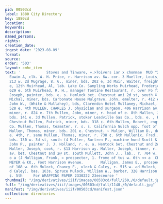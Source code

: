 ```yaml
---
pid: 00503cd
label: 1880 City Directory
key: 1880cd
location: 
keywords: 
description: 
named_persons: 
rights: 
creation_date: 
ingest_date: '2023-08-09'
format: 
source: 
order: '503'
layout: cmhc_item
text: '            Stoves and Tinware, ».>7oivers iar x chonmae  MUD "272 MUL      Mudgett,
  Eawin A, clk. W. H. Price, r. Harrison av. 6w. cor. 3 Mueller, Louis, lab., bds.
  213 w. 2d Mugrage, 8. G., miner, bds. 202 e, 3d Muir, Waiter, freighter, r. 315
  e, 12th Muirhead, Al, lab. Lake Co. Sampling Works Muirhead, Frederick, miner, bds.
  629 e. 5th Muirhead, R. H., manager Tontine Restaurant, r. over Po fics fe] Mukish,
  Joseph, painter, bds. e. s. Hemlock bet. Chestnut ani 2d st, south © Mauldenick,
  Michal, miner, bds. Carbonate House Mulgrave, John, emelter, r. 412 e, 6th Mullahey,
  John W., (White & Mullahey), bds, Clarendon Hotel Mullaney, Michael, miner, bds.
  528 e. 4th MULLEN, CHARLES J, physician and surgeon, 406 Harrison av; Mallen, James,
  miner, r. 824 e. 7th Mullen, Jobn, miner, r. head of e. 8th Mallen, John, lab.,
  bds. 141 e. 3d Mullen, Patrick, stoker Leadville Gas Co., bds. e. , Hemlock: nr.
  Chestnut Mullen, Patrick, miner, bds. 318 ¢. 6th Mullen, Robert, engineer Water
  Co. Mullen, Thomas, teamster, r. s. s. California Gulch opp. foot of Leiter av.
  Mallen, Thomas, miner, bds. 201 e. Chestnut. ~ Mulien, William D., dentist, 142
  e. 4th, r. same Mullen, Thomas, miner, r. 738 ¢. 6th Mullenix, Fred., teamster,
  bds. 130 w. 3d st, south (4 Muller, Burtren F., machine hund Scott & Brown Muller,
  John P., painter J. J. Holland, r. e. a. Hemtock bet. Chestnut and 2d st. south
  Muller, Joseph, cook, r. $13 Harrison ay. Muller, Joseph, tinner, r. w. s. Toledo
  av. bet. Chestnut and 2@ st. south Mullett, John J., lab., r. 704 w. 3d st. south  So
  o a (J Mulligan, Frank, » prospector, 1. frome of tus w. 6th << a  CHANTS  A, R.
  MEYER & €O,, Foot Harrison Avenue.        Mulligan, James E., prospector, r, front
  of 108 w. 6th Mulock, Chancy E., ulock & Caley, r. 515 w. ad Mulock, Joshua, (Mulocke
  d Caley), bas. 103s. Spruce Mulock, William W., barber, 328 Harrison av., r. 135
  ¢. 5th     For WRAPPING PAPER 2330222 23eeceorse '
thumbnail: "/img/derivatives/iiif/images/00503cd/full/250,/0/default.jpg"
full: "/img/derivatives/iiif/images/00503cd/full/1140,/0/default.jpg"
manifest: "/img/derivatives/iiif/00503cd/manifest.json"
collection: directories
---
```

